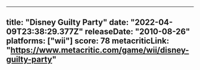 
---
title: "Disney Guilty Party"
date: "2022-04-09T23:38:29.377Z"
releaseDate: "2010-08-26"
platforms: ["wii"]
score: 78
metacriticLink: "https://www.metacritic.com/game/wii/disney-guilty-party"
---
